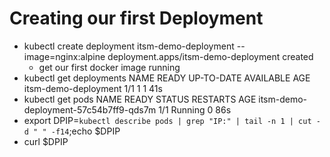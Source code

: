 # Creating our first Deployment


* kubectl create deployment itsm-demo-deployment --image=nginx:alpine
	deployment.apps/itsm-demo-deployment created
	* get our first docker image running 
* kubectl get deployments
	NAME                   READY   UP-TO-DATE   AVAILABLE   AGE
	itsm-demo-deployment   1/1     1            1           41s
* kubectl get pods
	NAME                                    READY   STATUS    RESTARTS   AGE
	itsm-demo-deployment-57c54b7ff9-qds7m    1/1     Running   0          86s
* export DPIP=`kubectl describe pods | grep "IP:" | tail -n 1 | cut -d " " -f14`;echo $DPIP
* curl $DPIP